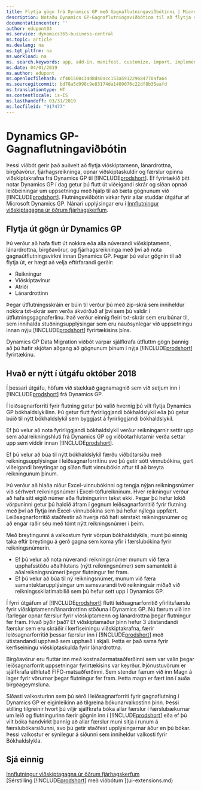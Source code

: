 ```yaml
---
title: Flytja gögn frá Dynamics GP með Gagnaflutningaviðbótinni | Microsoft Docs
description: Notaðu Dynamics GP-Gagnaflutningaviðbótina til að flytja viðskiptamenn, lánardrottna, birgðavörur, fjárhagsreikninga, opnar viðskiptaskuldir og opnar viðskiptakröfur færslur frá Dynamics GP til Business Central.
documentationcenter: ''
author: edupont04
ms.service: dynamics365-business-central
ms.topic: article
ms.devlang: na
ms.tgt_pltfrm: na
ms.workload: na
ms. search.keywords: app, add-in, manifest, customize, import, implement
ms.date: 04/01/2019
ms.author: edupont
ms.openlocfilehash: cf401500c34d8d40acc153a591229684770afa64
ms.sourcegitcommit: bd78a5d990c9e83174da1409076c22df8b35eafd
ms.translationtype: HT
ms.contentlocale: is-IS
ms.lasthandoff: 03/31/2019
ms.locfileid: "917477"
---
```

# <a name="the-dynamics-gp-data-migration-extension"></a>Dynamics GP-Gagnaflutningaviðbótin 
Þessi viðbót gerir það auðvelt að flytja viðskiptamenn, lánardrottna, birgðavörur, fjárhagsreikninga, opnar viðskiptaskuldir og færslur opinna viðskiptakrafna frá Dynamics GP til [!INCLUDE[prodshort](includes/prodshort.md)]. Ef fyrirtækið þitt notar Dynamics GP í dag getur þú flutt út viðeigandi skrár og síðan opnað leiðbeiningar um uppsetningu með hjálp til að bæta gögnunum við [!INCLUDE[prodshort](includes/prodshort.md)]. Flutningsviðbótin virkar fyrir allar studdar útgáfur af Microsoft Dynamics GP. Nánari upplýsingar eru í [Innflutningur viðskiptagagna úr öðrum fjárhagskerfum](across-import-data-configuration-packages.md).

## <a name="exporting-data-from-dynamics-gp"></a>Flytja út gögn úr Dynamics GP
Þú verður að hafa flutt út nokkra eða alla núverandi viðskiptamenn, lánardrottna, birgðavörur, og fjárhagsreikninga með því að nota gagnaútflutningsvirkni innan Dynamics GP. Þegar þú velur gögnin til að flytja út, er hægt að velja eftirfarandi gerðir:

* Reikningur  
* Viðskiptavinur  
* Atriði  
* Lánardrottinn  

Þegar útflutningsskráin er búin til verður þú með zip-skrá sem inniheldur nokkra txt-skrár sem verða ákvörðuð af því sem þú valdir í útflutningsgagnaferlinu.  Það verður einnig fleiri txt-skrár sem eru búnar til, sem innihalda stuðningsupplýsingar sem eru nauðsynlegar við uppsetningu innan nýju [!INCLUDE[prodshort](includes/prodshort.md)] fyrirtækisins þíns.

Dynamics GP Data Migration viðbót varpar sjálfkrafa útfluttm gögn þannig að þú hafir skjótan aðgang að gögnunum þínum í nýja [!INCLUDE[prodshort](includes/prodshort.md)] fyrirtækinu.

## <a name="whats-new-in-the-october-2018-release"></a>Hvað er nýtt í útgáfu október 2018

Í þessari útgáfu, höfum við stækkað gagnamagnið sem við setjum inn í [!INCLUDE[prodshort](includes/prodshort.md)] frá Dynamics GP.

Í leiðsagnarforriti fyrir flutning getur þú valið hvernig þú vilt flytja Dynamics GP bókhaldslykilinn. Þú getur flutt fyrirliggjandi bókhaldslykil eða þú getur búið til nýtt bókhaldslykil sem byggjast á fyrirliggjandi bókhaldslykil.  

Ef þú velur að nota fyrirliggjandi bókhaldslykil verður reikningarnir settir upp sem aðalreikningshluti frá Dynamics GP og viðbótarhlutarnir verða settar upp sem víddir innan [!INCLUDE[prodshort](includes/prodshort.md)].  

Ef þú velur að búa til nýtt bókhaldslykil færðu viðbótarsíðu með reikningsupplýsingar í leiðsagnarforritinu svo þú getir sótt vinnubókina, gert viðeigandi breytingar og síðan flutt vinnubókin aftur til að breyta reikningunum þínum.  

Þú verður að hlaða niður Excel-vinnubókinni og tengja nýjan reikningsnúmer við sérhvert reikningsnúmer í Excel-töflureikninum. Hver reikningur verður að hafa sitt eigið númer eða flutningurinn tekst ekki. Þegar þú hefur lokið vörpuninni getur þú haldið áfram í gegnum leiðsagnarforritið fyrir flutning með því að flytja inn Excel-vinnubókina sem þú hefur nýlega uppfært. Leiðsagnarforritið staðfestir að hverja röð hafi sérstakt reikningsnúmer og að engar raðir séu með tómt nýtt reikningsnúmer í þeim.  

Með breytingunni á valkostum fyrir vörpun bókhaldslykils, munt þú einnig taka eftir breytingu á gerð gagna sem koma yfir í færslubókina fyrir reikningsnúmerin.  

- Ef þú velur að nota núverandi reikningsnúmer munum við færa upphafsstöðu aðalhlutans (nýtt reikningsnúmer) sem samantekt á aðalreikningsnúmeri þegar flutningur fer fram.  
- Ef þú velur að búa til ný reikningsnúmer, munum við færa samantektarupplýsingar um samsvarandi tvö reikningsár miðað við reikningsskilatímabilið sem þú hefur sett upp í Dynamics GP.

Í fyrri útgáfum af [!INCLUDE[prodshort](includes/prodshort.md)] flutti leiðsagnarforritið yfirlitsfærslu fyrir viðskiptamenn/lánardrottinn stöðuna í Dynamics GP. Nú færum við inn ítarlegar opnar færslur fyrir viðskiptamenn og lánardrottna þegar flutningur fer fram. Hvað þýðir það? Ef viðskiptamaður þinn hefur 3 útistandandi færslur sem eru skráðir í kerfiseiningu viðskiptakrafna, færir leiðsagnarforritið þessar færslur inn í [!INCLUDE[prodshort](includes/prodshort.md)] með útistandandi upphæð sem upphæð í skjali. Þetta er það sama fyrir kerfiseiningu viðskiptaskulda fyrir lánardrottna.  

Birgðavörur eru fluttar inn með kostnaðarmatsaðferðinni sem var valin þegar leiðsagnarforrit uppsetningar fyrirtækisins var keyrður. Þjónustuvörum er sjálfkrafa úthlutað FIFO-matsaðferðinni. Sem stendur færum við inn Magn á lager fyrir vörurnar þegar flutningur fer fram.  Þetta magn er fært inn í auða birgðageymsluna.  

Síðasti valkosturinn sem þú sérð í leiðsagnarforriti fyrir gagnaflutning í Dynamics GP er eiginleikinn að tilgreina bókunarvalkostinn þinn. Þessi stilling tilgreinir hvort þú viljir sjálfkrafa bóka allar færslur í færslubækurnar um leið og flutningurinn færir gögnin inn í [!INCLUDE[prodshort](includes/prodshort.md)] eða ef þú vilt bóka handvirkt þannig að allar færslur muni sitja í runum á færslubókarsíðunni, svo þú getir staðfest upplýsingarnar áður en þú bókar. Þessi valkostur er sýnilegur á síðunni sem inniheldur valkosti fyrir Bókhaldslykla.


## <a name="see-also"></a>Sjá einnig
[Innflutningur viðskiptagagna úr öðrum fjárhagskerfum](across-import-data-configuration-packages.md)  
[Sérstilling [!INCLUDE[prodshort](includes/prodshort.md)] með viðbótum ](ui-extensions.md)  
